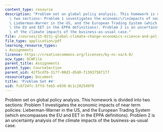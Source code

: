 ```yaml
---
content_type: resource
description: "Problem set on global policy analysis. This homework is divided into\
  \ two sections: Problem 1 investigates the economic\r\nimpacts of near term policies:\
  \ Lieberman-Warner in the US, and the European Trading System (which encompasses\
  \ the EU and EET in the EPPA definitions). Problem 2 is an uncertainty analysis\
  \ of the climate impacts of the business-as-usual case."
file: /courses/15-023j-global-climate-change-economics-science-and-policy-spring-2008/fc6724fc5ffdfeb5e9398c1c202549f8_assn4.pdf
file_type: application/pdf
learning_resource_types:
- Assignments
license: https://creativecommons.org/licenses/by-nc-sa/4.0/
ocw_type: OCWFile
parent_title: Assignments
parent_type: CourseSection
parent_uid: 42f5cdfb-3177-00d3-d5d0-f13937587177
resourcetype: Document
title: 'Problem Set #4'
uid: fc6724fc-5ffd-feb5-e939-8c1c202549f8
---
```

Problem set on global policy analysis. This homework is divided into two sections: Problem 1 investigates the economic
impacts of near term policies: Lieberman-Warner in the US, and the European Trading System (which encompasses the EU and EET in the EPPA definitions). Problem 2 is an uncertainty analysis of the climate impacts of the business-as-usual case.